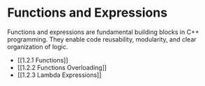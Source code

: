 
# Functions and Expressions

Functions and expressions are fundamental building blocks in C++ programming. They enable code reusability, modularity, and clear organization of logic.


- [[1.2.1 Functions]]
- [[1.2.2 Functions Overloading]]
- [[1.2.3 Lambda Expressions]]
